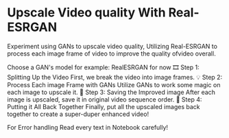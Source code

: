 # Upscale Video quality With Real-ESRGAN
Experiment using GANs to upscale video quality, Utilizing Real-ESRGAN to process each image frame of video to improve the quality ofvideo overall.

Choose a GAN's model for example: RealESRGAN for now
🎞 Step 1: Splitting Up the Video
First, we break the video into image frames.
💡 Step 2: Process Each image Frame with GANs
Utilize GANs to work some magic on each image to upscale it.
💾 Step 3: Saving the Improved image
After each image is upscaled, save it in original video sequence order.
🔄 Step 4: Putting it All Back Together
Finally, put all the upscaled images back together to create a super-duper enhanced video!

For Error handling Read every text in Notebook carefully!
